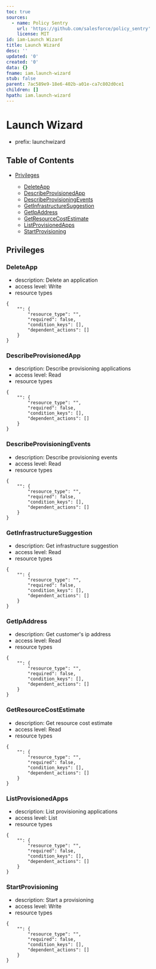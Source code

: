 ```yaml
---
toc: true
sources:
  - name: Policy Sentry
    url: 'https://github.com/salesforce/policy_sentry'
    license: MIT
id: iam-Launch Wizard
title: Launch Wizard
desc: ''
updated: '0'
created: '0'
data: {}
fname: iam.launch-wizard
stub: false
parent: 7ac589e9-18e6-402b-a01e-ca7c802d0ce1
children: []
hpath: iam.launch-wizard
---
```

# Launch Wizard

- prefix: launchwizard

## Table of Contents

- [Privileges](#privileges)

  - [DeleteApp](#deleteapp)
  - [DescribeProvisionedApp](#describeprovisionedapp)
  - [DescribeProvisioningEvents](#describeprovisioningevents)
  - [GetInfrastructureSuggestion](#getinfrastructuresuggestion)
  - [GetIpAddress](#getipaddress)
  - [GetResourceCostEstimate](#getresourcecostestimate)
  - [ListProvisionedApps](#listprovisionedapps)
  - [StartProvisioning](#startprovisioning)

## Privileges

### DeleteApp

- description: Delete an application
- access level: Write
- resource types

```
{
    "": {
        "resource_type": "",
        "required": false,
        "condition_keys": [],
        "dependent_actions": []
    }
}
```

### DescribeProvisionedApp

- description: Describe provisioning applications
- access level: Read
- resource types

```
{
    "": {
        "resource_type": "",
        "required": false,
        "condition_keys": [],
        "dependent_actions": []
    }
}
```

### DescribeProvisioningEvents

- description: Describe provisioning events
- access level: Read
- resource types

```
{
    "": {
        "resource_type": "",
        "required": false,
        "condition_keys": [],
        "dependent_actions": []
    }
}
```

### GetInfrastructureSuggestion

- description: Get infrastructure suggestion
- access level: Read
- resource types

```
{
    "": {
        "resource_type": "",
        "required": false,
        "condition_keys": [],
        "dependent_actions": []
    }
}
```

### GetIpAddress

- description: Get customer's ip address
- access level: Read
- resource types

```
{
    "": {
        "resource_type": "",
        "required": false,
        "condition_keys": [],
        "dependent_actions": []
    }
}
```

### GetResourceCostEstimate

- description: Get resource cost estimate
- access level: Read
- resource types

```
{
    "": {
        "resource_type": "",
        "required": false,
        "condition_keys": [],
        "dependent_actions": []
    }
}
```

### ListProvisionedApps

- description: List provisioning applications
- access level: List
- resource types

```
{
    "": {
        "resource_type": "",
        "required": false,
        "condition_keys": [],
        "dependent_actions": []
    }
}
```

### StartProvisioning

- description: Start a provisioning
- access level: Write
- resource types

```
{
    "": {
        "resource_type": "",
        "required": false,
        "condition_keys": [],
        "dependent_actions": []
    }
}
```
